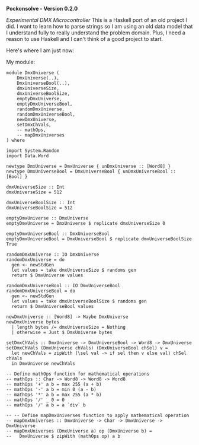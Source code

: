 <b>Pockonsolve - Version 0.2.0</b>

<i>Experimental DMX Microcontroller</i>
This is a Haskell port of an old project I did.  I want to learn how to parse strings so I am using an old data model that I understand fully to really understand the problem domain.  Plus, I need a reason to use Haskell and I can't think of a good project to start.



Here's where I am just now: 

My module:
```
module DmxUniverse (
    DmxUniverse(..),
    DmxUniverseBool(..),
    dmxUniverseSize,
    dmxUniverseBoolSize,
    emptyDmxUniverse,
    emptyDmxUniverseBool,
    randomDmxUniverse,
    randomDmxUniverseBool,
    newDmxUniverse,
    setDmxChVals,
    -- mathOps,
    -- mapDmxUniverses
) where

import System.Random
import Data.Word

newtype DmxUniverse = DmxUniverse { unDmxUniverse :: [Word8] }
newtype DmxUniverseBool = DmxUniverseBool { unDmxUniverseBool :: [Bool] }

dmxUniverseSize :: Int
dmxUniverseSize = 512

dmxUniverseBoolSize :: Int
dmxUniverseBoolSize = 512

emptyDmxUniverse :: DmxUniverse
emptyDmxUniverse = DmxUniverse $ replicate dmxUniverseSize 0

emptyDmxUniverseBool :: DmxUniverseBool
emptyDmxUniverseBool = DmxUniverseBool $ replicate dmxUniverseBoolSize True

randomDmxUniverse :: IO DmxUniverse
randomDmxUniverse = do
  gen <- newStdGen
  let values = take dmxUniverseSize $ randoms gen
  return $ DmxUniverse values

randomDmxUniverseBool :: IO DmxUniverseBool
randomDmxUniverseBool = do
  gen <- newStdGen
  let values = take dmxUniverseBoolSize $ randoms gen
  return $ DmxUniverseBool values

newDmxUniverse :: [Word8] -> Maybe DmxUniverse
newDmxUniverse bytes
  | length bytes /= dmxUniverseSize = Nothing
  | otherwise = Just $ DmxUniverse bytes

setDmxChVals :: DmxUniverse -> DmxUniverseBool -> Word8 -> DmxUniverse
setDmxChVals (DmxUniverse chVals) (DmxUniverseBool chSel) v =
  let newChVals = zipWith (\sel val -> if sel then v else val) chSel chVals
  in DmxUniverse newChVals

-- Define mathOps function for mathematical operations
-- mathOps :: Char -> Word8 -> Word8 -> Word8
-- mathOps '+' a b = max 255 (a + b)
-- mathOps '-' a b = min 0 (a - b)
-- mathOps '*' a b = max 255 (a * b)
-- mathOps '/' _ 0 = 0
-- mathOps '/' a b = a `div` b

-- -- Define mapDmxUniverses function to apply mathematical operation
-- mapDmxUniverses :: DmxUniverse -> Char -> DmxUniverse -> DmxUniverse
-- mapDmxUniverses (DmxUniverse a) op (DmxUniverse b) =
--   DmxUniverse $ zipWith (mathOps op) a b
```



